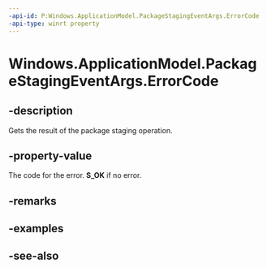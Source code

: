 ```yaml
---
-api-id: P:Windows.ApplicationModel.PackageStagingEventArgs.ErrorCode
-api-type: winrt property
---
```


<!-- Property syntax
public Windows.Foundation.HResult ErrorCode { get; }
-->

# Windows.ApplicationModel.PackageStagingEventArgs.ErrorCode

## -description
Gets the result of the package staging operation.

## -property-value
The code for the error. **S_OK** if no error.

## -remarks

## -examples

## -see-also
